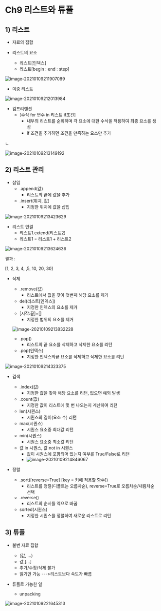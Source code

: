 # Ch9 리스트와 튜플

## 1) 리스트

- 자료의 집합



- 리스트의 요소
  - 리스트[인덱스]
  - 리스트[begin : end : step]

![image-20210109211907089](python_ch9.assets/image-20210109211907089.png)

- 이중 리스트

![image-20210109212013984](python_ch9.assets/image-20210109212013984.png)

- 컴프리핸션
  - [수식 for 변수 in 리스트 if조건]
    - 내부의 리스트를 순회하며 각 요소에 대한 수식을 적용하여 최종 요소를 생성
    - if 조건을 추가하면 조건을 만족하는 요소만 추가

ㄴ

![image-20210109213149192](python_ch9.assets/image-20210109213149192.png)

## 2) 리스트 관리

- 삽입
  - .append(값)
    - 리스트의 끝에 값을 추가
  - .insert(위치, 값)
    - 지정한 위치에 값을 삽입

![image-20210109213423629](python_ch9.assets/image-20210109213423629.png)

- 리스트 연결
  - 리스트1.extend(리스트2)
  - 리스트1 = 리스트1 + 리스트2

![image-20210109213624636](python_ch9.assets/image-20210109213624636.png)

결과 : 

[1, 2, 3, 4, ,5, 10, 20, 30]



- 삭제

  - .remove(값)
    - 리스트에서 값을 찾아 첫번째 해당 요소를 제거
  - del(리스트[인덱스])
    - 지정한 인덱스의 요소를 제거
  - [시작:끝]=[]
    - 지정한 범위의 요소를 제거

  ![image-20210109213832228](python_ch9.assets/image-20210109213832228.png)

  - .pop() 
    - 리스트의 끝 요소를 삭제하고 삭제한 요소를 리턴
  - .pop(인덱스)
    - 지정한 인덱스의끝 요소를 삭제하고 삭제한 요소를 리턴

![image-20210109214323375](python_ch9.assets/image-20210109214323375.png)

- 검색
  - .index(값)
    - 지정한 값을 찾아 해당 요소를 리턴, 없으면 예외 발생
  - .count(값)
    - 지정한 값이 리스트에 몇 번 나오는지 계산하여 리턴
  - len(시퀀스)
    - 시퀀스의 길이(요소 수) 리턴
  - max(시퀀스)
    - 시퀀스 요소중 최대값 리턴
  - min(시퀀스)
    - 시퀀스 요소중 최소값 리턴
  - 값 in 시퀀스, 값 not in 시퀀스
    - 값이 시퀀스에 포함되어 있는지 여부를 True/False로 리턴
    - ![image-20210109214846067](python_ch9.assets/image-20210109214846067.png)

- 정렬
  - .sort([reverse=True] [key = 키에 적용할 함수])
    - 리스트를 정렬(디폴트는 오름차순), reverse=True로 오름차순/내림차순 선택
  - .reverse()
    - 리스트의 순서를 역으로 바꿈
  - sorted(시퀀스)
    - 지정한 시퀀스를 정렬하여 새로운 리스트로 리턴



## 3) 튜플

- 불변 자료 집합
  - (값, ...)
  - 값,[...]
  - 추가/수정/삭제 불가
  - 읽기만 가능 --->리스트보다 속도가 빠름



- 튜플로 가능한 일
  - unpacking

![image-20210109221645313](python_ch9.assets/image-20210109221645313.png)

